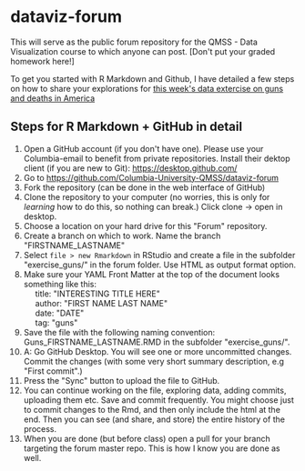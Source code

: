 # dataviz-forum
This will serve as the public forum repository for the QMSS - Data Visualization course to which anyone can post. [Don't put your graded homework here!]

To get you started with R Markdown and Github, I have detailed a few steps on how to share your explorations for [this week's data extercise on guns and deaths in America](exercise_guns/exercise/_guns_exercise.Rmd)

## Steps for R Markdown + GitHub in detail

  1. Open a GitHub account (if you don't have one). Please use your Columbia-email to benefit from private repositories. Install their dektop client (if you are new to Git): https://desktop.github.com/
  2. Go to https://github.com/Columbia-University-QMSS/dataviz-forum 
  3. Fork the repository (can be done in the web interface of GitHub)
  4. Clone the repository to your computer (no worries, this is only for *learning* how to do this, so nothing can break.) Click clone -> open in desktop.
  5. Choose a location on your hard drive for this "Forum" repository.
  6. Create a branch on which to work. Name the branch "FIRSTNAME_LASTNAME"
  7. Select `file > new Rmarkdown` in RStudio and create a file in the subfolder "exercise_guns/" in the forum folder. Use HTML as output format option.
  8. Make sure your YAML Front Matter at the top of the document looks something like this:  
      title: "INTERESTING TITLE HERE"   
      author: "FIRST NAME LAST NAME"  
      date: "DATE"  
      tag: "guns"  
  9. Save the file with the following naming convention: Guns_FIRSTNAME_LASTNAME.RMD in the subfolder "exercise_guns/".
  10. A: Go GitHub Desktop. You will see one or more uncommitted changes. Commit the changes (with some very short summary description, e.g "First commit".) 
  11. Press the "Sync" button to upload the file to GitHub.
  12. You can continue working on the file, exploring data, adding commits, uploading them etc. Save and commit frequently. You might choose just to commit changes to the Rmd, and then only include the html at the end. Then you can see (and share, and store) the entire history of the process.
  13. When you are done (but before class) open a pull for your branch targeting the forum master repo. This is how I know you are done as well.
